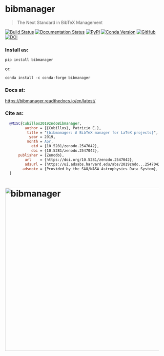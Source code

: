 # bibmanager
> The Next Standard in BibTeX Management


[![Build Status](https://travis-ci.com/pcubillos/bibmanager.svg?branch=master)](https://travis-ci.com/pcubillos/bibmanager)
[![Documentation Status](https://readthedocs.org/projects/bibmanager/badge/?version=latest)](https://bibmanager.readthedocs.io/en/latest/?badge=latest)
[![PyPI](https://img.shields.io/pypi/v/bibmanager.svg)](https://pypi.org/project/bibmanager)
[![Conda Version](https://img.shields.io/conda/vn/conda-forge/bibmanager.svg)](https://anaconda.org/conda-forge/bibmanager)
[![GitHub](https://img.shields.io/github/license/pcubillos/bibmanager.svg?color=blue)](https://pcubillos.github.io/bibmanager/license.html)
[![DOI](https://zenodo.org/badge/DOI/10.5281/zenodo.2547042.svg)](https://doi.org/10.5281/zenodo.2547042)

### Install as:
```
pip install bibmanager
```
or:
```
conda install -c conda-forge bibmanager
```

### Docs at:
<https://bibmanager.readthedocs.io/en/latest/>

### Cite as:
```bibtex
  @MISC{Cubillos2019zndoBibmanager,
         author = {{Cubillos}, Patricio E.},
          title = "{bibmanager: A BibTeX manager for LaTeX projects}",
           year = 2019,
          month = Apr,
            eid = {10.5281/zenodo.2547042},
            doi = {10.5281/zenodo.2547042},
      publisher = {Zenodo},
         url    = {https://doi.org/10.5281/zenodo.2547042},
         adsurl = {https://ui.adsabs.harvard.edu/abs/2019zndo...2547042C},
        adsnote = {Provided by the SAO/NASA Astrophysics Data System},
  }
```

# <img alt="bibmanager" src="https://github.com/pcubillos/bibmanager/blob/master/docs/infograph.png" width="535">
